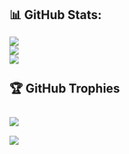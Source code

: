 ## 📊 GitHub Stats:
![](https://github-readme-stats.vercel.app/api?username=DeeaMG&theme=dark&hide_border=false&include_all_commits=true&count_private=true)<br/>
![](https://github-readme-streak-stats.herokuapp.com/?user=DeeaMG&theme=dark&hide_border=false)<br/>
![](https://github-readme-stats.vercel.app/api/top-langs/?username=DeeaMG&theme=dark&hide_border=false&include_all_commits=true&count_private=true&layout=compact)
<br>

## 🏆 GitHub Trophies
![](https://github-profile-trophy.vercel.app/?username=DeeaMG&theme=onedark&no-frame=true&no-bg=false&margin-w=4)
<br>
---
[![](https://visitcount.itsvg.in/api?id=DeeaMG&icon=6&color=12)](https://visitcount.itsvg.in)
<br>
